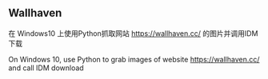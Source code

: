 ## Wallhaven

在 Windows10 上使用Python抓取网站 https://wallhaven.cc/ 的图片并调用IDM下载

On Windows 10, use Python to grab images of website https://wallhaven.cc/ and call IDM download
